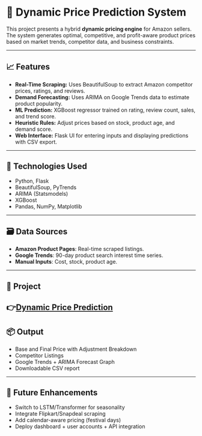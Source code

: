 # 🛒 Dynamic Price Prediction System

This project presents a hybrid **dynamic pricing engine** for Amazon sellers. The system generates optimal, competitive, and profit-aware product prices based on market trends, competitor data, and business constraints.

---

## 📈 Features

- **Real-Time Scraping:** Uses BeautifulSoup to extract Amazon competitor prices, ratings, and reviews.
- **Demand Forecasting:** Uses ARIMA on Google Trends data to estimate product popularity.
- **ML Prediction:** XGBoost regressor trained on rating, review count, sales, and trend score.
- **Heuristic Rules:** Adjust prices based on stock, product age, and demand score.
- **Web Interface:** Flask UI for entering inputs and displaying predictions with CSV export.

---

## 🧪 Technologies Used

- Python, Flask
- BeautifulSoup, PyTrends
- ARIMA (Statsmodels)
- XGBoost
- Pandas, NumPy, Matplotlib

---

## 🗃️ Data Sources

- **Amazon Product Pages**: Real-time scraped listings.
- **Google Trends**: 90-day product search interest time series.
- **Manual Inputs**: Cost, stock, product age.

---

## 📌 Project 
👉[Dynamic Price Prediction](https://github.com/prasannat05/Dynamic_Pricing_Engine)
---

## 📦 Output

- Base and Final Price with Adjustment Breakdown
- Competitor Listings
- Google Trends + ARIMA Forecast Graph
- Downloadable CSV report

---

## 🧠 Future Enhancements

- Switch to LSTM/Transformer for seasonality
- Integrate Flipkart/Snapdeal scraping
- Add calendar-aware pricing (festival days)
- Deploy dashboard + user accounts + API integration
